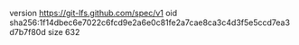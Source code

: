 version https://git-lfs.github.com/spec/v1
oid sha256:1f14dbec6e7022c6fcd9e2a6e0c81fe2a7cae8ca3c4d3f5e5ccd7ea3d7b7f80d
size 632
